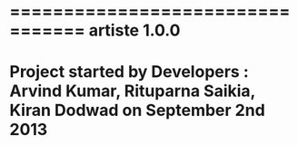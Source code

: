 =================================
artiste 1.0.0
=================================
Project started by 
Developers : 
Arvind Kumar, 
Rituparna Saikia, 
Kiran Dodwad
on September 2nd 2013
=================================
